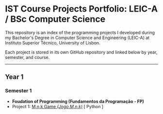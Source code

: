 # IST Course Projects Portfolio: LEIC-A / BSc Computer Science

This repository is an index of the programming projects I developed during my Bachelor's Degree in Computer Science and Engineering (LEIC-A) at Instituto Superior Técnico, University of Lisbon.

Each project is stored in its own GitHub repository and linked below by year, semester, and course.

---

## Year 1

### Semester 1

- **Foudation of Programming (Fundamentos da Programação - FP)**
- Project 1: [M,n,k Game *(Jogo M,n,k)*](https://github.com/brunobrsr1/mnk-game) [ Python ]
